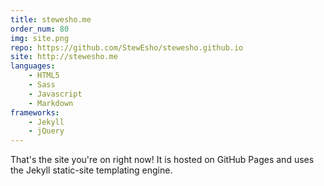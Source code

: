 ```yaml
---
title: stewesho.me
order_num: 80
img: site.png
repo: https://github.com/StewEsho/stewesho.github.io
site: http://stewesho.me
languages:
    - HTML5
    - Sass
    - Javascript
    - Markdown
frameworks:
    - Jekyll
    - jQuery
---
```

That's the site you're on right now! It is hosted on GitHub Pages and uses the Jekyll static-site templating engine.